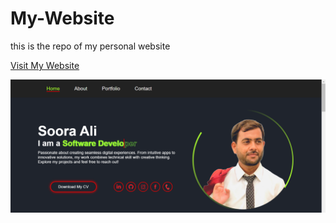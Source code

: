 # My-Website
this is the repo of my personal website <br>

[Visit My Website](https://soorajalipanhwar.github.io/My-Website/)<br>

!["Website View"](https://github.com/Soorajalipanhwar/My-Website/blob/main/assets/website.png)
